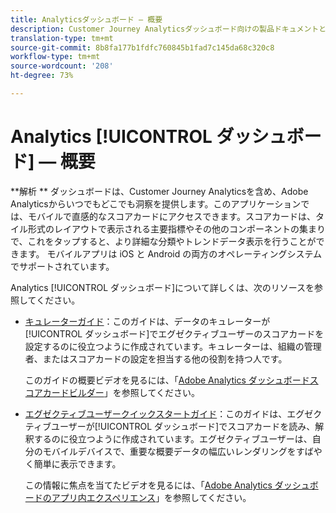 ```yaml
---
title: Analyticsダッシュボード — 概要
description: Customer Journey Analyticsダッシュボード向けの製品ドキュメントとセルフヘルプ
translation-type: tm+mt
source-git-commit: 8b8fa177b1fdfc760845b1fad7c145da68c320c8
workflow-type: tm+mt
source-wordcount: '208'
ht-degree: 73%

---
```



# Analytics [!UICONTROL ダッシュボード] — 概要

**解析 ** ダッシュボードは、Customer Journey Analyticsを含め、Adobe Analyticsからいつでもどこでも洞察を提供します。このアプリケーションでは、モバイルで直感的なスコアカードにアクセスできます。スコアカードは、タイル形式のレイアウトで表示される主要指標やその他のコンポーネントの集まりで、これをタップすると、より詳細な分類やトレンドデータ表示を行うことができます。 モバイルアプリは iOS と Android の両方のオペレーティングシステムでサポートされています。

 Analytics [!UICONTROL ダッシュボード]について詳しくは、次のリソースを参照してください。

* [キュレーターガイド](/help/mobile-app/curator.md)：このガイドは、データのキュレーターが[!UICONTROL ダッシュボード]でエグゼクティブユーザーのスコアカードを設定するのに役立つように作成されています。キュレーターは、組織の管理者、またはスコアカードの設定を担当する他の役割を持つ人です。

   このガイドの概要ビデオを見るには、「[Adobe Analytics ダッシュボードスコアカードビルダー](https://experienceleague.adobe.com/docs/analytics-learn/tutorials/additional-tools/analytics-dashboards/adobe-analytics-dashboards-scorecard-builder.html?lang=ja)」を参照してください。


* [エグゼクティブユーザークイックスタートガイド](/help/mobile-app/executive.md)：このガイドは、エグゼクティブユーザーが[!UICONTROL ダッシュボード]でスコアカードを読み、解釈するのに役立つように作成されています。エグゼクティブユーザーは、自分のモバイルデバイスで、重要な概要データの幅広いレンダリングをすばやく簡単に表示できます。

   この情報に焦点を当てたビデオを見るには、「[Adobe Analytics ダッシュボードのアプリ内エクスペリエンス](https://experienceleague.adobe.com/docs/analytics-learn/tutorials/additional-tools/analytics-dashboards/adobe-analytics-dashboards-in-app-experience.html?lang=ja)」を参照してください。
